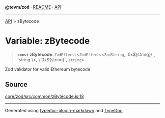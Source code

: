 **@tevm/zod** ∙ [README](../README.md) ∙ [API](../API.md)

***

[API](../API.md) > zBytecode

# Variable: zBytecode

> **`const`** **zBytecode**: `ZodEffects`\<`ZodEffects`\<`ZodString`, \`0x${string}\`, `string`\>, \`0x${string}\`, `string`\>

Zod validator for valid Ethereum bytecode

## Source

[core/zod/src/common/zBytecode.js:18](https://github.com/evmts/tevm-monorepo/blob/main/core/zod/src/common/zBytecode.js#L18)

***
Generated using [typedoc-plugin-markdown](https://www.npmjs.com/package/typedoc-plugin-markdown) and [TypeDoc](https://typedoc.org/)
